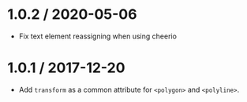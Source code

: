 1.0.2 / 2020-05-06
==================

- Fix text element reassigning when using cheerio

1.0.1 / 2017-12-20
==================

- Add `transform` as a common attribute for `<polygon>` and `<polyline>`.
